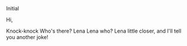 Initial

Hi,

Knock-knock
Who's there?
Lena
Lena who?
Lena little closer, and I'll tell you another joke!
